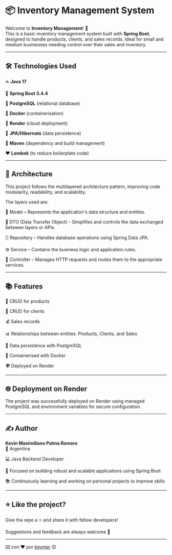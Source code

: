 # 📦 Inventory Management System

Welcome to **Inventory Management**! 🚀  
This is a basic inventory management system built with **Spring Boot**, designed to handle products, clients, and sales records. Ideal for small and medium businesses needing control over their sales and inventory.

---


## 🛠️ Technologies Used

☕ **Java 17**

🌱 **Spring Boot 3.4.4**

🐘 **PostgreSQL** (relational database)

🐳 **Docker** (containerisation)

🚀 **Render** (cloud deployment)

🐘 **JPA/Hibernate** (data persistence)

🧪 **Maven** (dependency and build management)

❤️ **Lombok** (to reduce boilerplate code)

---


## 🧱 Architecture
This project follows the multilayered architecture pattern, improving code modularity, readability, and scalability.

The layers used are:

🧬 Model – Represents the application's data structure and entities.

🔄 DTO (Data Transfer Object) – Simplifies and controls the data exchanged between layers or APIs.

🗄️ Repository – Handles database operations using Spring Data JPA.

⚙️ Service – Contains the business logic and application rules.

🧭 Controller – Manages HTTP requests and routes them to the appropriate services.

---


## 📚 Features

🧾 CRUD for products

🧍 CRUD for clients

💰 Sales records

📊 Relationships between entities: Products, Clients, and Sales

💾 Data persistence with PostgreSQL

🐳 Containerised with Docker

🌍 Deployed on Render

---


## 🌐 Deployment on Render

The project was successfully deployed on Render using managed PostgreSQL and environment variables for secure configuration.

---


## ✍️ Author

**Kevin Maximiliano Palma Romero**  
📍 Argentina  

💻 Java Backend Developer

🎯 Focused on building robust and scalable applications using Spring Boot

📚 Continuously learning and working on personal projects to improve skills

---


## ⭐ Like the project?

Give the repo a ⭐ and share it with fellow developers!  

Suggestions and feedback are always welcome 🤝

---

⌨️ con ❤️ por [kevmpr](https://github.com/kevmpr) 😊
